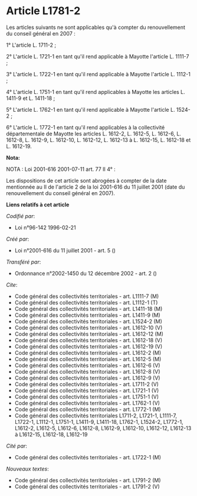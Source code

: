 # Article L1781-2

Les articles suivants ne sont applicables qu'à compter du renouvellement du conseil général en 2007 :

1° L'article L. 1711-2 ;

2° L'article L. 1721-1 en tant qu'il rend applicable à Mayotte l'article L. 1111-7 ;

3° L'article L. 1722-1 en tant qu'il rend applicable à Mayotte l'article L. 1112-1 ;

4° L'article L. 1751-1 en tant qu'il rend applicables à Mayotte les articles L. 1411-9 et L. 1411-18 ;

5° L'article L. 1762-1 en tant qu'il rend applicable à Mayotte l'article L. 1524-2 ;

6° L'article L. 1772-1 en tant qu'il rend applicables à la collectivité départementale de Mayotte les articles L. 1612-2, L.
1612-5, L. 1612-6, L. 1612-8, L. 1612-9, L. 1612-10, L. 1612-12, L. 1612-13 à L. 1612-15, L. 1612-18 et L. 1612-19.

**Nota:**

NOTA : Loi 2001-616 2001-07-11 art. 77 II 4° :

Les dispositions de cet article sont abrogées à compter de la date mentionnée au II de l'article 2 de la loi 2001-616 du 11
juillet 2001 (date du renouvellement du conseil général en 2007).

**Liens relatifs à cet article**

_Codifié par_:

  - Loi n°96-142 1996-02-21

_Créé par_:

  - Loi n°2001-616 du 11 juillet 2001 - art. 5 ()

_Transféré par_:

  - Ordonnance n°2002-1450 du 12 décembre 2002 - art. 2 ()

_Cite_:

  - Code général des collectivités territoriales - art. L1111-7 (M)
  - Code général des collectivités territoriales - art. L1112-1 (T)
  - Code général des collectivités territoriales - art. L1411-18 (M)
  - Code général des collectivités territoriales - art. L1411-9 (M)
  - Code général des collectivités territoriales - art. L1524-2 (M)
  - Code général des collectivités territoriales - art. L1612-10 (V)
  - Code général des collectivités territoriales - art. L1612-12 (M)
  - Code général des collectivités territoriales - art. L1612-18 (V)
  - Code général des collectivités territoriales - art. L1612-19 (V)
  - Code général des collectivités territoriales - art. L1612-2 (M)
  - Code général des collectivités territoriales - art. L1612-5 (M)
  - Code général des collectivités territoriales - art. L1612-6 (V)
  - Code général des collectivités territoriales - art. L1612-8 (V)
  - Code général des collectivités territoriales - art. L1612-9 (V)
  - Code général des collectivités territoriales - art. L1711-2 (V)
  - Code général des collectivités territoriales - art. L1721-1 (V)
  - Code général des collectivités territoriales - art. L1751-1 (V)
  - Code général des collectivités territoriales - art. L1762-1 (V)
  - Code général des collectivités territoriales - art. L1772-1 (M)
  - Code général des collectivités territoriales L1711-2, L1721-1, L1111-7, L1722-1, L1112-1, L1751-1, L1411-9, L1411-18, L1762-1, L1524-2, L1772-1, L1612-2, L1612-5, L1612-6, L1612-8, L1612-9, L1612-10, L1612-12, L1612-13 à L1612-15, L1612-18, L1612-19

_Cité par_:

  - Code général des collectivités territoriales - art. L1722-1 (M)

_Nouveaux textes_:

  - Code général des collectivités territoriales - art. L1791-2 (M)
  - Code général des collectivités territoriales - art. L1791-2 (V)
